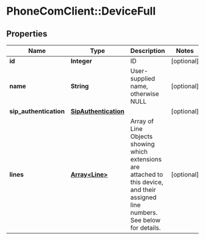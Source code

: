 # PhoneComClient::DeviceFull

## Properties
Name | Type | Description | Notes
------------ | ------------- | ------------- | -------------
**id** | **Integer** | ID | [optional]
**name** | **String** | User-supplied name, otherwise NULL | [optional]
**sip_authentication** | [**SipAuthentication**](SipAuthentication.md) |  | [optional]
**lines** | [**Array&lt;Line&gt;**](Line.md) | Array of Line Objects showing which extensions are attached to this device, and their assigned line numbers. See below for details. | [optional]


